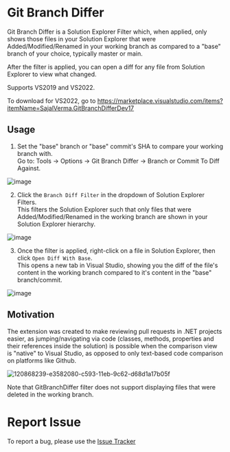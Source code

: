 # Git Branch Differ

Git Branch Differ is a Solution Explorer Filter which, when applied, only shows those files in your Solution Explorer that were Added/Modified/Renamed in your working branch as compared to a "base" branch of your choice, typically master or main.

After the filter is applied, you can open a diff for any file from Solution Explorer to view what changed.

Supports VS2019 and VS2022.

To download for VS2022, go to https://marketplace.visualstudio.com/items?itemName=SajalVerma.GitBranchDifferDev17

## Usage

1. Set the "base" branch or "base" commit's SHA to compare your working branch with. <br>Go to: Tools -> Options -> Git Branch Differ -> Branch or Commit To Diff Against.

![image](https://user-images.githubusercontent.com/25904133/210828164-b4af9a6c-2bc0-40d6-8a9c-a6837c6f2210.png)

2. Click the `Branch Diff Filter` in the dropdown of Solution Explorer Filters. <br>This filters the Solution Explorer such that only files that were Added/Modified/Renamed in the working branch are shown in your Solution Explorer hierarchy.

![image](https://user-images.githubusercontent.com/25904133/121787246-4b76ba00-cbc5-11eb-8033-7b06d92079d5.png)

3. Once the filter is applied, right-click on a file in Solution Explorer, then click `Open Diff With Base`. <br>This opens a new tab in Visual Studio, showing you the diff of the file's content in the working branch compared to it's content in the "base" branch/commit.

![image](https://user-images.githubusercontent.com/25904133/121787519-c8566380-cbc6-11eb-9dd2-d378a9f61775.png)

## Motivation

The extension was created to make reviewing pull requests in .NET projects easier, as jumping/navigating via code (classes, methods, properties and their references inside the solution) is possible when the comparison view is "native" to Visual Studio, as opposed to only text-based code comparison on platforms like Github.

![120868239-e3582080-c593-11eb-9c62-d68d1a17b05f](https://user-images.githubusercontent.com/25904133/120868781-118a3000-c595-11eb-85f1-bd93a0116a52.png)

Note that GitBranchDiffer filter does not support displaying files that were deleted in the working branch.

# Report Issue

To report a bug, please use the [Issue Tracker](https://github.com/sajalverma17/GitBranchDiffer/issues/new?assignees=&labels=bug&template=bug-report.md&title=)